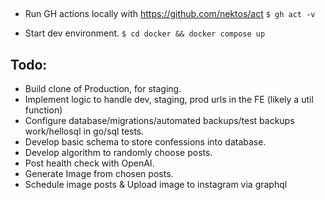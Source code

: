 ## 

- Run GH actions locally with https://github.com/nektos/act
    `$ gh act -v`

- Start dev environment.
    `$ cd docker && docker compose up`

Todo:
-----
- Build clone of Production, for staging.
- Implement logic to handle dev, staging, prod urls in the FE (likely a util function)
- Configure database/migrations/automated backups/test backups work/hellosql in go/sql tests.
- Develop basic schema to store confessions into database.
- Develop algorithm to randomly choose posts.
- Post health check with OpenAI.
- Generate Image from chosen posts.
- Schedule image posts & Upload image to instagram via graphql
